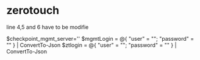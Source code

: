 # zerotouch
line 4,5 and 6 have to be modifie
  
  $checkpoint_mgmt_server='<management server ip address>'
  $mgmtLogin = @{ "user" = "<user name>";  "password" = "<password>" } | ConvertTo-Json
  $ztlogin = @{ "user" = "<zero touch username>";  "password" = "<password>" } | ConvertTo-Json
